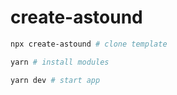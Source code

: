 # create-astound

```bash
npx create-astound # clone template

yarn # install modules

yarn dev # start app
```
